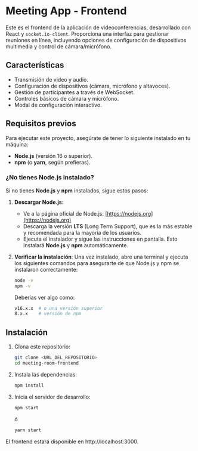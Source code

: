 # Meeting App - Frontend

Este es el frontend de la aplicación de videoconferencias, desarrollado con React y `socket.io-client`. Proporciona una interfaz para gestionar reuniones en línea, incluyendo opciones de configuración de dispositivos multimedia y control de cámara/micrófono.

## Características

- Transmisión de video y audio.
- Configuración de dispositivos (cámara, micrófono y altavoces).
- Gestión de participantes a través de WebSocket.
- Controles básicos de cámara y micrófono.
- Modal de configuración interactivo.

## Requisitos previos

Para ejecutar este proyecto, asegúrate de tener lo siguiente instalado en tu máquina:

- **Node.js** (versión 16 o superior).
- **npm** (o **yarn**, según prefieras).

### ¿No tienes Node.js instalado?

Si no tienes **Node.js** y **npm** instalados, sigue estos pasos:

1. **Descargar Node.js**:
   - Ve a la página oficial de Node.js: [https://nodejs.org](https://nodejs.org)
   - Descarga la versión **LTS** (Long Term Support), que es la más estable y recomendada para la mayoría de los usuarios.
   - Ejecuta el instalador y sigue las instrucciones en pantalla. Esto instalará **Node.js** y **npm** automáticamente.

2. **Verificar la instalación**:
   Una vez instalado, abre una terminal y ejecuta los siguientes comandos para asegurarte de que Node.js y npm se instalaron correctamente:
   ```bash
   node -v
   npm -v
   ```
   Deberías ver algo como:
   
   ```bash
   v16.x.x  # o una versión superior
   8.x.x    # versión de npm
   ```
## Instalación

1. Clona este repositorio:
   ```bash
   git clone <URL_DEL_REPOSITORIO>
   cd meeting-room-frontend

2. Instala las dependencias:
    ```bash
    npm install
3. Inicia el servidor de desarrollo:
     ```bash
     npm start
      ```
     ó
      ```bash
      yarn start

El frontend estará disponible en http://localhost:3000.
